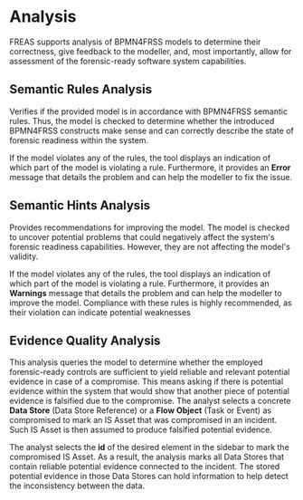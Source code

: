 # Analysis

FREAS supports analysis of BPMN4FRSS models to determine their correctness, give feedback to the modeller, and, most importantly, allow for assessment of the forensic-ready software system capabilities.

## Semantic Rules Analysis

Verifies if the provided model is in accordance with BPMN4FRSS semantic rules. Thus, the model is checked to determine whether the introduced BPMN4FRSS constructs make sense and can correctly describe the state of forensic readiness within the system. 

If the model violates any of the rules, the tool displays an indication of which part of the model is violating a rule. Furthermore, it provides an **Error** message that details the problem and can help the modeller to fix the issue.

## Semantic Hints Analysis

Provides recommendations for improving the model. The model is checked to uncover potential problems that could negatively affect the system's forensic readiness capabilities. However, they are not affecting the model's validity.

If the model violates any of the rules, the tool displays an indication of which part of the model is violating a rule. Furthermore, it provides an **Warnings** message that details the problem and can help the modeller to improve the model. Compliance with these rules is highly recommended, as their violation can indicate potential weaknesses

## Evidence Quality Analysis

This analysis queries the model to determine whether the employed forensic-ready controls are sufficient to yield reliable and relevant potential evidence in case of a compromise. This means asking if there is potential evidence within the system that would show that another piece of potential evidence is falsified due to the compromise. The analyst selects a concrete **Data Store** (Data Store Reference) or a **Flow Object** (Task or Event) as compromised to mark an IS Asset that was compromised in an incident. Such IS Asset is then assumed to produce falsified potential evidence.

The analyst selects the **id** of the desired element in the sidebar to mark the compromised IS Asset. As a result, the analysis marks all Data Stores that contain reliable potential evidence connected to the incident. The stored potential evidence in those Data Stores can hold information to help detect the inconsistency between the data.